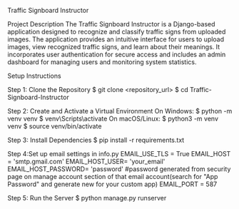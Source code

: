 Traffic Signboard Instructor

Project Description
The Traffic Signboard Instructor is a Django-based application designed to recognize and classify traffic signs from uploaded images. 
The application provides an intuitive interface for users to upload images, view recognized traffic signs, and learn about their meanings. 
It incorporates user authentication for secure access and includes an admin dashboard for managing users and monitoring system statistics.

Setup Instructions

Step 1: Clone the Repository
$ git clone <repository_url>
$ cd Traffic-Signboard-Instructor

Step 2: Create and Activate a Virtual Environment
On Windows:
$ python -m venv venv
$ venv\Scripts\activate
On macOS/Linux:
$ python3 -m venv venv
$ source venv/bin/activate

Step 3: Install Dependencies
$ pip install -r requirements.txt

Step 4:Set up email settings in info.py
EMAIL_USE_TLS = True
EMAIL_HOST = 'smtp.gmail.com'
EMAIL_HOST_USER= 'your_email'
EMAIL_HOST_PASSWORD= 'password' #password generated from security page on manage account section of that email account(search for "App Password" and generate new for your custom app)
EMAIL_PORT = 587

Step 5: Run the Server
$ python manage.py runserver
